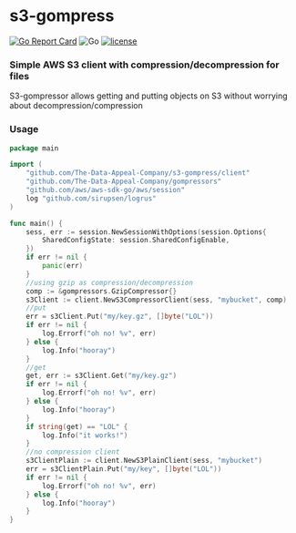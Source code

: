 # s3-gompress
[![Go Report Card](https://goreportcard.com/badge/github.com/The-Data-Appeal-Company/s3-gompress)](https://goreportcard.com/report/github.com/The-Data-Appeal-Company/s3-gompress)
![Go](https://github.com/The-Data-Appeal-Company/s3-gompress/workflows/Go/badge.svg)
[![license](https://img.shields.io/github/license/The-Data-Appeal-Company/s3-gompress.svg)](LICENSE)

### Simple AWS S3 client with compression/decompression for files
S3-gompressor allows getting and putting objects on S3 without worrying about decompression/compression

### Usage 

```go
package main

import (
    "github.com/The-Data-Appeal-Company/s3-gompress/client"
    "github.com/The-Data-Appeal-Company/gompressors"
    "github.com/aws/aws-sdk-go/aws/session"
    log "github.com/sirupsen/logrus"
)

func main() {
    sess, err := session.NewSessionWithOptions(session.Options{
        SharedConfigState: session.SharedConfigEnable,
    })
    if err != nil {
        panic(err)
    }
    //using gzip as compression/decompression
    comp := &gompressors.GzipCompressor{}
    s3Client := client.NewS3CompressorClient(sess, "mybucket", comp)
    //put
    err = s3Client.Put("my/key.gz", []byte("LOL"))
    if err != nil {
        log.Errorf("oh no! %v", err)
    } else {
        log.Info("hooray")
    }
    //get
    get, err := s3Client.Get("my/key.gz")
    if err != nil {
        log.Errorf("oh no! %v", err)
    } else {
        log.Info("hooray")
    }
    if string(get) == "LOL" {
        log.Info("it works!")
    }
    //no compression client
    s3ClientPlain := client.NewS3PlainClient(sess, "mybucket")
    err = s3ClientPlain.Put("my/key", []byte("LOL"))
    if err != nil {
        log.Errorf("oh no! %v", err)
    } else {
        log.Info("hooray")
    }
}
``` 
